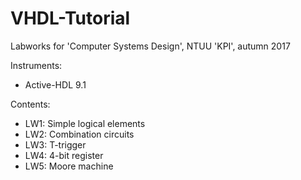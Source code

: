 # VHDL-Tutorial
Labworks for 'Computer Systems Design', NTUU 'KPI', autumn 2017

Instruments:
- Active-HDL 9.1

Contents:
- LW1: Simple logical elements
- LW2: Combination circuits
- LW3: T-trigger
- LW4: 4-bit register
- LW5: Moore machine
